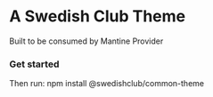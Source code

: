 # A Swedish Club Theme

Built to be consumed by Mantine Provider

### Get started

Then run: npm install @swedishclub/common-theme
